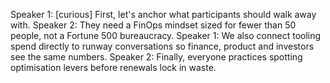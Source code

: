 Speaker 1: [curious] First, let's anchor what participants should walk away with.
Speaker 2: They need a FinOps mindset sized for fewer than 50 people, not a Fortune 500 bureaucracy.
Speaker 1: We also connect tooling spend directly to runway conversations so finance, product and investors see the same numbers.
Speaker 2: Finally, everyone practices spotting optimisation levers before renewals lock in waste.
